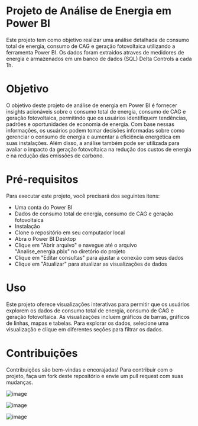 # Projeto de Análise de Energia em Power BI
Este projeto tem como objetivo realizar uma análise detalhada de consumo total de energia, consumo de CAG e geração fotovoltaica utilizando a ferramenta Power BI. Os dados foram extraidos atraves de medidores de energia e armazenados em um banco de dados (SQL) Delta Controls a cada 1h.

# Objetivo
O objetivo deste projeto de análise de energia em Power BI é fornecer insights acionáveis sobre o consumo total de energia, consumo de CAG e geração fotovoltaica, permitindo que os usuários identifiquem tendências, padrões e oportunidades de economia de energia. Com base nessas informações, os usuários podem tomar decisões informadas sobre como gerenciar o consumo de energia e aumentar a eficiência energética em suas instalações. Além disso, a análise também pode ser utilizada para avaliar o impacto da geração fotovoltaica na redução dos custos de energia e na redução das emissões de carbono.

# Pré-requisitos
Para executar este projeto, você precisará dos seguintes itens:

 - Uma conta do Power BI
 - Dados de consumo total de energia, consumo de CAG e geração fotovoltaica
 - Instalação
 - Clone o repositório em seu computador local
 - Abra o Power BI Desktop
 - Clique em "Abrir arquivo" e navegue até o arquivo "Analise_energia.pbix" no diretório do projeto
 - Clique em "Editar consultas" para ajustar a conexão com seus dados
 - Clique em "Atualizar" para atualizar as visualizações de dados
# Uso
Este projeto oferece visualizações interativas para permitir que os usuários explorem os dados de consumo total de energia, consumo de CAG e geração fotovoltaica. As visualizações incluem gráficos de barras, gráficos de linhas, mapas e tabelas. Para explorar os dados, selecione uma visualização e clique em diferentes seções para filtrar os dados.

# Contribuições
Contribuições são bem-vindas e encorajadas! Para contribuir com o projeto, faça um fork deste repositório e envie um pull request com suas mudanças.

![image](https://user-images.githubusercontent.com/98669544/234366026-cc70ac0b-54b1-42c6-bfc9-9583143cbcd2.png)

![image](https://user-images.githubusercontent.com/98669544/234365754-08e4c585-6333-4adf-b156-482d98f14c00.png)

![image](https://user-images.githubusercontent.com/98669544/234365822-68ea775b-f734-4319-8ded-193ddc52ac24.png)

